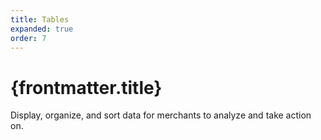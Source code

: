 ```yaml
---
title: Tables
expanded: true
order: 7
---
```


# {frontmatter.title}

<Lede>

Display, organize, and sort data for merchants to analyze and take action on.

</Lede>


